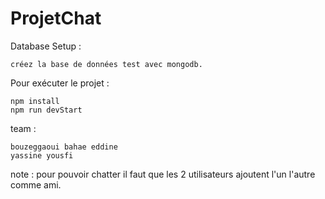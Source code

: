 # ProjetChat

Database Setup :

    créez la base de données test avec mongodb.

Pour exécuter le projet :

    npm install
    npm run devStart


team :

    bouzeggaoui bahae eddine
    yassine yousfi

note : pour pouvoir chatter il faut que les 2 utilisateurs ajoutent l'un l'autre comme ami.
